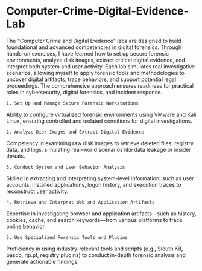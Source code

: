 # Computer-Crime-Digital-Evidence-Lab
The "Computer Crime and Digital Evidence" labs are designed to build foundational and advanced competencies in digital forensics. Through hands-on exercises, I have learned how to set up secure forensic environments, analyze disk images, extract critical digital evidence, and interpret both system and user activity. Each lab simulates real investigative scenarios, allowing myself to apply forensic tools and methodologies to uncover digital artifacts, trace behaviors, and support potential legal proceedings. The comprehensive approach ensures readiness for practical roles in cybersecurity, digital forensics, and incident response.

`1. Set Up and Manage Secure Forensic Workstations`

Ability to configure virtualized forensic environments using VMware and Kali Linux, ensuring controlled and isolated conditions for digital investigations.

`2. Analyze Disk Images and Extract Digital Evidence`

Competency in examining raw disk images to retrieve deleted files, registry data, and logs, simulating real-world scenarios like data leakage or insider threats.

 `3. Conduct System and User Behavior Analysis`

Skilled in extracting and interpreting system-level information, such as user accounts, installed applications, logon history, and execution traces to reconstruct user activity.

`4. Retrieve and Interpret Web and Application Artifacts`

Expertise in investigating browser and application artifacts—such as history, cookies, cache, and search keywords—from various platforms to trace online behavior.

`5. Use Specialized Forensic Tools and Plugins`

Proficiency in using industry-relevant tools and scripts (e.g., Sleuth Kit, pasco, rip.pl, registry plugins) to conduct in-depth forensic analysis and generate actionable findings.
